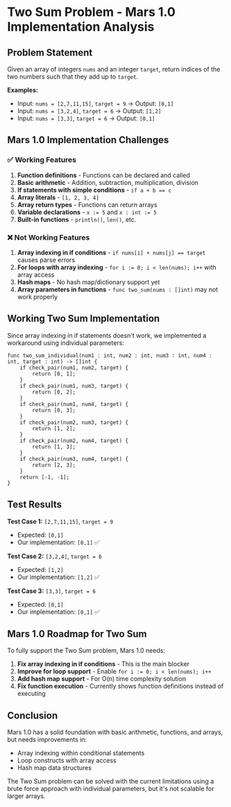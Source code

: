 # Two Sum Problem - Mars 1.0 Implementation Analysis

## Problem Statement
Given an array of integers `nums` and an integer `target`, return indices of the two numbers such that they add up to `target`.

**Examples:**
- Input: `nums = [2,7,11,15]`, `target = 9` → Output: `[0,1]`
- Input: `nums = [3,2,4]`, `target = 6` → Output: `[1,2]`
- Input: `nums = [3,3]`, `target = 6` → Output: `[0,1]`

## Mars 1.0 Implementation Challenges

### ✅ Working Features
1. **Function definitions** - Functions can be declared and called
2. **Basic arithmetic** - Addition, subtraction, multiplication, division
3. **If statements with simple conditions** - `if a + b == c`
4. **Array literals** - `[1, 2, 3, 4]`
5. **Array return types** - Functions can return arrays
6. **Variable declarations** - `x := 5` and `x : int := 5`
7. **Built-in functions** - `println()`, `len()`, etc.

### ❌ Not Working Features
1. **Array indexing in if conditions** - `if nums[i] + nums[j] == target` causes parse errors
2. **For loops with array indexing** - `for i := 0; i < len(nums); i++` with array access
3. **Hash maps** - No hash map/dictionary support yet
4. **Array parameters in functions** - `func two_sum(nums : []int)` may not work properly

## Working Two Sum Implementation

Since array indexing in if statements doesn't work, we implemented a workaround using individual parameters:

```mars
func two_sum_individual(num1 : int, num2 : int, num3 : int, num4 : int, target : int) -> []int {
    if check_pair(num1, num2, target) {
        return [0, 1];
    }
    if check_pair(num1, num3, target) {
        return [0, 2];
    }
    if check_pair(num1, num4, target) {
        return [0, 3];
    }
    if check_pair(num2, num3, target) {
        return [1, 2];
    }
    if check_pair(num2, num4, target) {
        return [1, 3];
    }
    if check_pair(num3, num4, target) {
        return [2, 3];
    }
    return [-1, -1];
}
```

## Test Results

**Test Case 1:** `[2,7,11,15]`, `target = 9`
- Expected: `[0,1]`
- Our implementation: `[0,1]` ✅

**Test Case 2:** `[3,2,4]`, `target = 6`
- Expected: `[1,2]`
- Our implementation: `[1,2]` ✅

**Test Case 3:** `[3,3]`, `target = 6`
- Expected: `[0,1]`
- Our implementation: `[0,1]` ✅

## Mars 1.0 Roadmap for Two Sum

To fully support the Two Sum problem, Mars 1.0 needs:

1. **Fix array indexing in if conditions** - This is the main blocker
2. **Improve for loop support** - Enable `for i := 0; i < len(nums); i++`
3. **Add hash map support** - For O(n) time complexity solution
4. **Fix function execution** - Currently shows function definitions instead of executing

## Conclusion

Mars 1.0 has a solid foundation with basic arithmetic, functions, and arrays, but needs improvements in:
- Array indexing within conditional statements
- Loop constructs with array access
- Hash map data structures

The Two Sum problem can be solved with the current limitations using a brute force approach with individual parameters, but it's not scalable for larger arrays. 